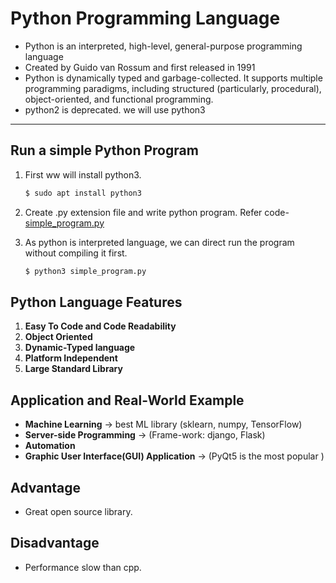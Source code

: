 # Python Programming Language

- Python is an interpreted, high-level, general-purpose programming language 
- Created by Guido van Rossum and first released in 1991
- Python is dynamically typed and garbage-collected. It supports multiple programming paradigms, including structured (particularly, procedural), object-oriented, and functional programming.
- python2 is deprecated. we will use python3

---

## Run a simple Python Program

1. First ww will install python3.
    ```bash 
    $ sudo apt install python3
    ```

1. Create .py extension file and write python program. Refer code- [simple_program.py](./simple_program.py)

1. As python is interpreted language, we can direct run the program without compiling it first.
    ```bash
    $ python3 simple_program.py
    ```

## Python Language Features

1. __Easy To Code and Code Readability__
1. __Object Oriented__
1. __Dynamic-Typed language__
1. __Platform Independent__
1. __Large Standard Library__


## Application and Real-World Example
- __Machine Learning__ -> best ML library (sklearn, numpy, TensorFlow)
- __Server-side Programming__ -> (Frame-work: django, Flask)
- __Automation__
- __Graphic User Interface(GUI) Application__ -> (PyQt5 is the most popular )

## Advantage
- Great open source library.

## Disadvantage

- Performance slow than cpp.
